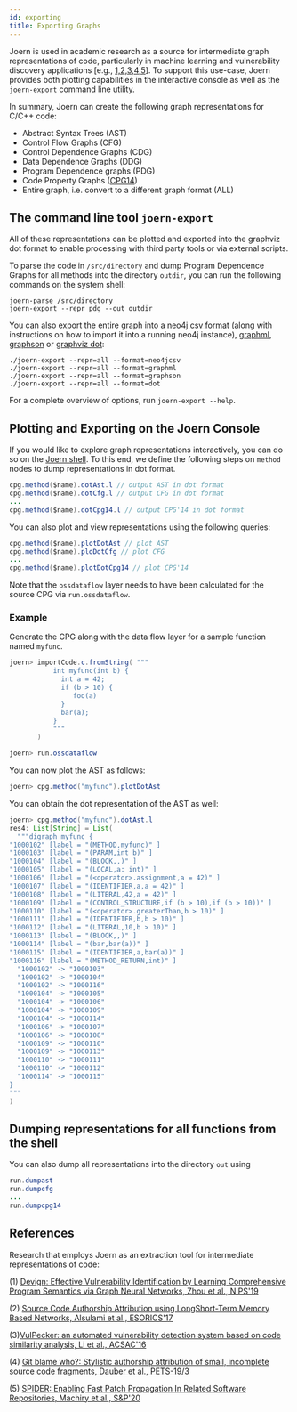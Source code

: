 ```yaml
---
id: exporting
title: Exporting Graphs
---
```


Joern is used in academic research as a source for
intermediate graph representations of code, particularly in machine
learning and vulnerability discovery applications [e.g., [1,2,3,4,5](#references)]. To support
this use-case, Joern provides both plotting capabilities in the
interactive console as well as the `joern-export` command line
utility.

In summary, Joern can create the following graph representations for
C/C++ code:

* Abstract Syntax Trees (AST)
* Control Flow Graphs (CFG)
* Control Dependence Graphs (CDG)
* Data Dependence Graphs (DDG)
* Program Dependence graphs (PDG)
* Code Property Graphs
  ([CPG14](https://www.sec.cs.tu-bs.de/pubs/2014-ieeesp.pdf))
* Entire graph, i.e. convert to a different graph format (ALL)

## The command line tool `joern-export`

All of these representations can be plotted and exported into the
graphviz dot format to enable processing with third party tools or via
external scripts.

To parse the code in `/src/directory` and dump Program Dependence
Graphs for all methods into the directory `outdir`, you can run the
following commands on the system shell:

```
joern-parse /src/directory
joern-export --repr pdg --out outdir
```

You can also export the entire graph into a [neo4j csv format](https://neo4j.com/docs/operations-manual/current/tools/neo4j-admin/neo4j-admin-import/) (along with instructions on how to import it into a running neo4j instance), [graphml](http://graphml.graphdrawing.org/primer/graphml-primer.html), [graphson](https://tinkerpop.apache.org/docs/3.4.1/dev/io/#graphson-3d0) or [graphviz dot](https://www.graphviz.org/doc/info/lang.html):
```
./joern-export --repr=all --format=neo4jcsv
./joern-export --repr=all --format=graphml
./joern-export --repr=all --format=graphson
./joern-export --repr=all --format=dot
```

For a complete overview of options, run `joern-export --help`.

## Plotting and Exporting on the Joern Console

If you would like to explore graph representations interactively, you
can do so on the [Joern shell](/shell). To this end, we define
the following steps on `method` nodes to dump representations in dot
format.

```java
cpg.method($name).dotAst.l // output AST in dot format
cpg.method($name).dotCfg.l // output CFG in dot format
...
cpg.method($name).dotCpg14.l // output CPG'14 in dot format
```

You can also plot and view representations using the following
queries:

```java
cpg.method($name).plotDotAst // plot AST
cpg.method($name).ploDotCfg // plot CFG
...
cpg.method($name).plotDotCpg14 // plot CPG'14
```

Note that the `ossdataflow` layer needs to have been calculated for
the source CPG via `run.ossdataflow`.

### Example

Generate the CPG along with the data flow layer for a sample function
named `myfunc`.


```java
joern> importCode.c.fromString( """
           int myfunc(int b) {
             int a = 42;
             if (b > 10) {
                foo(a)
             }
             bar(a);
           }
           """
       ) 

joern> run.ossdataflow
```

You can now plot the AST as follows:

```java
joern> cpg.method("myfunc").plotDotAst 
```

You can obtain the dot representation of the AST as well:

```java
joern> cpg.method("myfunc").dotAst.l
res4: List[String] = List(
  """digraph myfunc {  
"1000102" [label = "(METHOD,myfunc)" ]
"1000103" [label = "(PARAM,int b)" ]
"1000104" [label = "(BLOCK,,)" ]
"1000105" [label = "(LOCAL,a: int)" ]
"1000106" [label = "(<operator>.assignment,a = 42)" ]
"1000107" [label = "(IDENTIFIER,a,a = 42)" ]
"1000108" [label = "(LITERAL,42,a = 42)" ]
"1000109" [label = "(CONTROL_STRUCTURE,if (b > 10),if (b > 10))" ]
"1000110" [label = "(<operator>.greaterThan,b > 10)" ]
"1000111" [label = "(IDENTIFIER,b,b > 10)" ]
"1000112" [label = "(LITERAL,10,b > 10)" ]
"1000113" [label = "(BLOCK,,)" ]
"1000114" [label = "(bar,bar(a))" ]
"1000115" [label = "(IDENTIFIER,a,bar(a))" ]
"1000116" [label = "(METHOD_RETURN,int)" ]
  "1000102" -> "1000103"  
  "1000102" -> "1000104"  
  "1000102" -> "1000116"  
  "1000104" -> "1000105"  
  "1000104" -> "1000106"  
  "1000104" -> "1000109"  
  "1000104" -> "1000114"  
  "1000106" -> "1000107"  
  "1000106" -> "1000108"  
  "1000109" -> "1000110"  
  "1000109" -> "1000113"  
  "1000110" -> "1000111"  
  "1000110" -> "1000112"  
  "1000114" -> "1000115"  
}
"""
)
```

## Dumping representations for all functions from the shell

You can also dump all representations into the directory `out` using

```java
run.dumpast
run.dumpcfg
...
run.dumpcpg14
```

## References

Research that employs Joern as an extraction tool for intermediate
representations of code:

(1) [Devign: Effective Vulnerability Identification by Learning
Comprehensive Program Semantics via Graph Neural Networks, Zhou et al.,
NIPS'19](https://papers.nips.cc/paper/9209-devign-effective-vulnerability-identification-by-learning-comprehensive-program-semantics-via-graph-neural-networks.pdf)

(2) [Source Code Authorship Attribution using LongShort-Term Memory
Based Networks, Alsulami et al., ESORICS'17](https://www.cs.drexel.edu/~greenie/stylometry-esorics.pdf)

(3)[VulPecker: an automated vulnerability detection system based on
code similarity analysis, Li et al.,
ACSAC'16](http://www.cs.utsa.edu/~shxu/socs/VulPecker.pdf)

(4) [Git blame who?: Stylistic authorship attribution of small,
incomplete source code fragments, Dauber et al.,
PETS-19/3](https://content.sciendo.com/view/journals/popets/2019/3/article-p389.xml?language=en)

(5) [SPIDER: Enabling Fast Patch Propagation In Related Software
Repositories, Machiry et al., S&P'20](https://machiry.github.io/files/spider.pdf)
